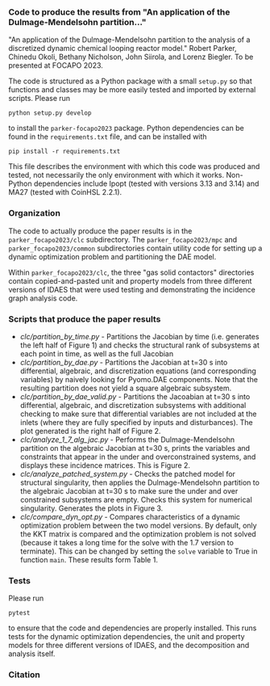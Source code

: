 ### Code to produce the results from "An application of the Dulmage-Mendelsohn partition..."
"An application of the Dulmage-Mendelsohn partition to the analysis of a discretized dynamic chemical looping reactor model." Robert Parker, Chinedu Okoli, Bethany Nicholson, John Siirola, and Lorenz Biegler. To be presented at FOCAPO 2023.

The code is structured as a Python package with a small `setup.py` so that functions and classes may be more easily tested and imported by external scripts. Please run
```console
python setup.py develop
```
to install the `parker-focapo2023` package. Python dependencies can be found in the
`requirements.txt` file, and can be installed with
```console
pip install -r requirements.txt
```
This file describes the environment with which this code was produced and tested,
not necessarily the only environment with which it works.
Non-Python dependencies include Ipopt (tested with versions 3.13 and 3.14) and
MA27 (tested with CoinHSL 2.2.1).

### Organization
The code to actually produce the paper results is in the `parker_focapo2023/clc`
subdirectory. The `parker_focapo2023/mpc` and `parker_focapo2023/common`
subdirectories contain utility code for setting up a dynamic optimization problem
and partitioning the DAE model.

Within `parker_focapo2023/clc`, the three "gas solid contactors" directories
contain copied-and-pasted unit and property models from three different versions
of IDAES that were used testing and demonstrating the incidence graph analysis
code.

### Scripts that produce the paper results
- *clc/partition_by_time.py* - Partitions the Jacobian by time (i.e. generates the left half of Figure 1) and checks the structural rank of subsystems at each point in time, as well as the full Jacobian
- *clc/partition_by_dae.py* - Partitions the Jacobian at t=30 s into differential, algebraic, and discretization equations (and corresponding variables) by naively looking for Pyomo.DAE components. Note that the resulting partition does not yield a square algebraic subsystem.
- *clc/partition_by_dae_valid.py* - Partitions the Jacoabian at t=30 s into differential, algebraic, and discretization subsystems with additional checking to make sure that differential variables are not included at the inlets (where they are fully specified by inputs and disturbances). The plot generated is the right half of Figure 2.
- *clc/analyze_1_7_alg_jac.py* - Performs the Dulmage-Mendelsohn partition on the algebraic Jacobian at t=30 s, prints the variables and constraints that appear in the under and overconstrained systems, and displays these incidence matrices. This is Figure 2.
- *clc/analyze_patched_system.py* - Checks the patched model for structural singularity, then applies the Dulmage-Mendelsohn partition to the algebraic Jacobian at t=30 s to make sure the under and over constrained subsystems are empty. Checks this system for numerical singularity. Generates the plots in Figure 3.
- *clc/compare_dyn_opt.py* - Compares characteristics of a dynamic optimization problem between the two model versions. By default, only the KKT matrix is compared and the optimization problem is not solved (because it takes a long time for the solve with the 1.7 version to terminate). This can be changed by setting the `solve` variable to True in function `main`. These results form Table 1.

### Tests

Please run
```console
pytest
```
to ensure that the code and dependencies are properly installed.
This runs tests for the dynamic optimization dependencies, the unit and property
models for three different versions of IDAES, and the decomposition and
analysis itself.

### Citation
